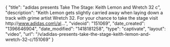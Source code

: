 {
    "title": "adidas presents Take The Stage:  Keith Lemon and Wretch 32 c",
    "description": "Keith Lemon gets slightly carried away when laying down a track with grime artist Wretch 32. For your chance to take the stage visit http:\/\/www.adidas.com\/al...",
    "videoid": "151069",
    "date_created": "1396646904",
    "date_modified": "1418181258",
    "type": "captivate",
    "layout": "video",
    "url": "\/v\/adidas-presents-take-the-stage-keith-lemon-and-wretch-32-c\/151069"
}